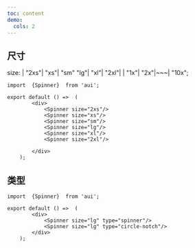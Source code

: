 ```yaml
---
toc: content
demo:
  cols: 2
---
```


## 尺寸     

size:
		| "2xs"| "xs"| "sm" "lg"| "xl"| "2xl"| 
        | "1x"| "2x"|~~~| "10x";


```tsx
import  {Spinner}  from 'aui';

export default () =>  (
        <div>
            <Spinner size="2xs"/>
            <Spinner size="xs"/>
            <Spinner size="sm"/>
            <Spinner size="lg"/>
            <Spinner size="xl"/>
            <Spinner size="2xl"/>
            
        </div>
	);
```

## 类型

```tsx
import  {Spinner}  from 'aui';

export default () =>  (
        <div>
            <Spinner size="lg" type="spinner"/>
            <Spinner size="lg" type="circle-notch"/>
        </div>
	);
```